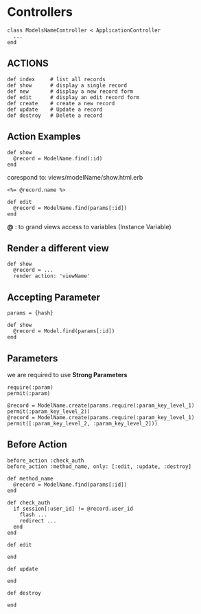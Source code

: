 # Controllers

```
class ModelsNameController < ApplicationController
  ...
end
```
## ACTIONS
```
def index     # list all records
def show      # display a single record
def new       # display a new record form
def edit      # display an edit record form
def create    # create a new record
def update    # Update a record
def destroy   # Delete a record
```

## Action Examples
```
def show
  @record = ModelName.find(:id)
end
```
corespond to: views/modelName/show.html.erb
```
<%= @record.name %>
```

```
def edit
  @record = ModelName.find(params[:id])
end
```

**@** : to grand views access to variables (Instance Variable)

## Render a different view
```
def show
  @record = ...
  render action: 'viewName'
```

## Accepting Parameter
```
params = {hash}
```
```
def show
  @record = Model.find(params[:id])
end
```
## Parameters
we are required to use **Strong Parameters**
```
require(:param)
permit(:param)
```
```
@record = ModelName.create(params.require(:param_key_level_1) permit(:param_key_level_2))
@record = ModelName.create(params.require(:param_key_level_1) permit([:param_key_level_2, :param_key_level_2]))
```

## Before Action
```
before_action :check_auth
before_action :method_name, only: [:edit, :update, :destroy]

def method_name
  @record = ModelName.find(params[:id])
end

def check_auth
  if session[:user_id] != @record.user_id
    flash ...
    redirect ...
  end
end

def edit

end

def update

end

def destroy

end
```
